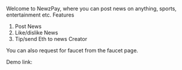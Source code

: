 Welcome to NewzPay, where you can post news on anything, sports, entertainment etc.
Features
1. Post News
2. Like/dislike News
3. Tip/send Eth to news Creator

You can also request for faucet from the faucet page.

Demo link: